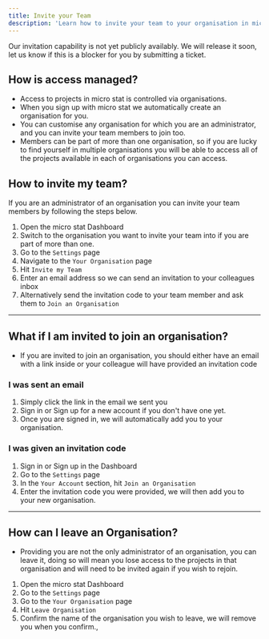```yaml
---
title: Invite your Team
description: 'Learn how to invite your team to your organisation in micro stat.'
---
```


Our invitation capability is not yet publicly availably. We will release it soon, let us know if this is a blocker for you by submitting a ticket.

## How is access managed?
- Access to projects in micro stat is controlled via organisations.
- When you sign up with micro stat we automatically create an organisation for you.
- You can customise any organisation for which you are an administrator, and you can invite your team members to join too.
- Members can be part of more than one organisation, so if you are lucky to find yourself in multiple organisations you will be able to access all of the projects available in each of organisations you can access.

## How to invite my team?
If you are an administrator of an organisation you can invite your team members by following the steps below.

1. Open the micro stat Dashboard
2. Switch to the organisation you want to invite your team into if you are part of more than one.
3. Go to the `Settings` page
4. Navigate to the `Your Organisation` page
5. Hit `Invite my Team`
6. Enter an email address so we can send an invitation to your colleagues inbox
7. Alternatively send the invitation code to your team member and ask them to `Join an Organisation`

<hr>

## What if I am invited to join an organisation?

- If you are invited to join an organisation, you should either have an email with a link inside or your colleague will have provided an invitation code

### I was sent an email
1. Simply click the link in the email we sent you
2. Sign in or Sign up for a new account if you don't have one yet.
3. Once you are signed in, we will automatically add you to your organisation.

### I was given an invitation code
1. Sign in or Sign up in the Dashboard
2. Go to the `Settings` page
3. In the `Your Account` section, hit `Join an Organisation`
4. Enter the invitation code you were provided, we will then add you to your new organisation.

<hr>

## How can I leave an Organisation?
- Providing you are not the only administrator of an organisation, you can leave it, doing so will mean you lose access to the projects in that organisation and will need to be invited again if you wish to rejoin.

1. Open the micro stat Dashboard
2. Go to the `Settings` page
3. Go to the `Your Organisation` page
4. Hit `Leave Organisation`
5. Confirm the name of the organisation you wish to leave, we will remove you when you confirm.,




